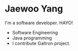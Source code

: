 Jaewoo Yang
======

I'm a software developer. HAYO!
* Software Engineering
* Java programming
* I contribute Galtron project.